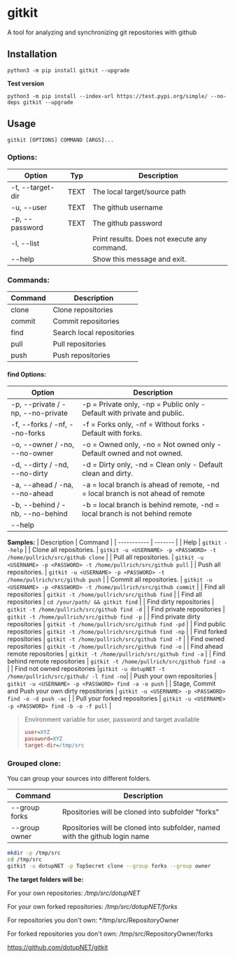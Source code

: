 # gitkit
A tool for analyzing and synchronizing git repositories with github

## Installation

`python3 -m pip install gitkit --upgrade`

**Test version**

`python3 -m pip install --index-url https://test.pypi.org/simple/ --no-deps gitkit --upgrade`

## Usage
`gitkit [OPTIONS] COMMAND [ARGS]...`

### **Options:**

| Option           | Typ  | Description |
| ---------------- | ---- | ----------- |
| -t, --target-dir | TEXT | The local target/source path
| -u, --user       | TEXT | The github username
| -p, --password   | TEXT | The github password
| -l, --list       |      | Print results. Does not execute any command.
| --help           |      | Show this message and exit.

### **Commands:**

| Command | Description |
| ------- | ----------- |
| clone   | Clone repositories |
| commit  | Commit repositories |
| find    | Search local repositories |
| pull    | Pull repositories |
| push    | Push repositories |

#### **find Options:**

| Option                            | Description |
| --------------------------------- | ----------- |
| -p, --private / -np, --no-private | -p = Private only, -np = Public only - Default with private and public.
| -f, --forks / -nf, --no-forks     | -f = Forks only, -nf = Without forks - Default with forks.
| -o, --owner / -no, --no-owner     | -o = Owned only, -no = Not owned only - Default owned and not owned.
| -d, --dirty / -nd, --no-dirty     | -d = Dirty only, -nd = Clean only - Default clean and dirty.
| -a, --ahead / -na, --no-ahead     | -a = local branch is ahead of remote, -nd = local branch is not ahead of remote
| -b, --behind / -nb, --no-behind   | -b = local branch is behind remote, -nd = local branch is not behind remote
| --help |                          | Show this message and exit.


**Samples:**
| Description | Command |
| ----------- | ------- |
| Help | `gitkit --help`    |
| Clone all repositories.   | `gitkit -u <USERNAME> -p <PASSWORD> -t /home/pullrich/src/github clone` |
| Pull all repositories.    | `gitkit -u <USERNAME> -p <PASSWORD> -t /home/pullrich/src/github pull` |
| Push all repositories.    | `gitkit -u <USERNAME> -p <PASSWORD> -t /home/pullrich/src/github push` |
| Commit all repositories.  | `gitkit -u <USERNAME> -p <PASSWORD> -t /home/pullrich/src/github commit` |
| Find all repositories     | `gitkit -t /home/pullrich/src/github find` |
| Find all repositories     | `cd /your/path/ && gitkit find` |
| Find dirty repositories   | `gitkit -t /home/pullrich/src/github find -d` |
| Find private repositories | `gitkit -t /home/pullrich/src/github find -p` |
| Find private dirty repositories | `gitkit -t /home/pullrich/src/github find -pd` |
| Find public repositories  | `gitkit -t /home/pullrich/src/github find -np` |
| Find forked repositories  | `gitkit -t /home/pullrich/src/github find -f` |
| Find owned repositories   | `gitkit -t /home/pullrich/src/github find -o` |
| Find ahead remote repositories | `gitkit -t /home/pullrich/src/github find -a` |
| Find behind remote repositories | `gitkit -t /home/pullrich/src/github find -a` |
| Find not owned repositories |`gitkit -u dotupNET -t /home/pullrich/src/github/ -l find -no`|
| Push your own repositories | `gitkit -u <USERNAME> -p <PASSWORD> find -a -o push` |
| Stage, Commit and Push your own dirty repositories | `gitkit -u <USERNAME> -p <PASSWORD> find -o -d push -ac` |
| Pull your forked repositories | `gitkit -u <USERNAME> -p <PASSWORD> find -b -o -f pull` |

> Environment variable for user, password and target available
>
> ```ini
> user=XYZ
> password=XYZ
> target-dir=/tmp/src
> ```

### Grouped clone:

You can group your sources into different folders.

| Command       | Description |
| ------------- | ----------- |
| --group forks | Rpositories will be cloned into subfolder "forks" |
| --group owner | Rpositories will be cloned into subfolder, named with the github login name |

```bash
mkdir -p /tmp/src
cd /tmp/src
gitkit -u dotupNET -p TopSecret clone --group forks --group owner
```

**The target folders will be:**

For your own repositories: */tmp/src/dotupNET*

For your own forked repositories: */tmp/src/dotupNET/forks*

For repositories you don't own: */tmp/src/RepositoryOwner

For forked repositories you don't own: /tmp/src/RepositoryOwner/forks


https://github.com/dotupNET/gitkit
